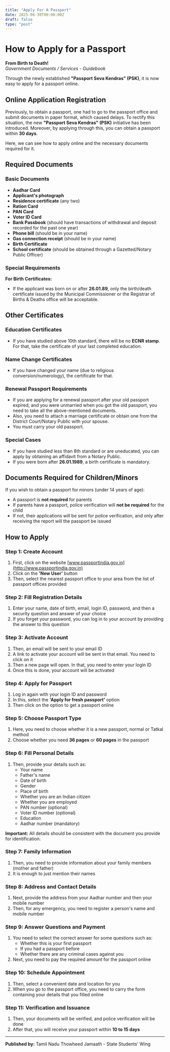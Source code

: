 ```yaml
---
title: "Apply For A Passport"
date: 2025-06-30T00:00:00Z
draft: false
type: "post"
---
```


# How to Apply for a Passport

**From Birth to Death!**  
*Government Documents / Services - Guidebook*

Through the newly established **"Passport Seva Kendras" (PSK)**, it is now easy to apply for a passport online.

## Online Application Registration

Previously, to obtain a passport, one had to go to the passport office and submit documents in paper format, which caused delays. To rectify this situation, the new **"Passport Seva Kendras" (PSK)** initiative has been introduced. Moreover, by applying through this, you can obtain a passport within **30 days**.

Here, we can see how to apply online and the necessary documents required for it.

## Required Documents

### Basic Documents
- **Aadhar Card**
- **Applicant's photograph**
- **Residence certificate** (any two)
- **Ration Card**
- **PAN Card**
- **Voter ID Card**
- **Bank Passbook** (should have transactions of withdrawal and deposit recorded for the past one year)
- **Phone bill** (should be in your name)
- **Gas connection receipt** (should be in your name)
- **Birth Certificate**
- **School certificate** (should be obtained through a Gazetted/Notary Public Officer)

### Special Requirements

**For Birth Certificates:**
- If the applicant was born on or after **26.01.89**, only the birth/death certificate issued by the Municipal Commissioner or the Registrar of Births & Deaths office will be acceptable.

## Other Certificates

### Education Certificates
- If you have studied above 10th standard, there will be no **ECNR stamp**. For that, take the certificate of your last completed education.

### Name Change Certificates
- If you have changed your name (due to religious conversion/numerology), the certificate for that.

### Renewal Passport Requirements
- If you are applying for a renewal passport after your old passport expired, and you were unmarried when you got the old passport, you need to take all the above-mentioned documents.
- Also, you need to attach a marriage certificate or obtain one from the District Court/Notary Public with your spouse.
- You must carry your old passport.

### Special Cases
- If you have studied less than 8th standard or are uneducated, you can apply by obtaining an affidavit from a Notary Public.
- If you were born after **26.01.1989**, a birth certificate is mandatory.

## Documents Required for Children/Minors

If you wish to obtain a passport for minors (under 14 years of age):
- A passport is **not required** for parents
- If parents have a passport, police verification will **not be required** for the child
- If not, their applications will be sent for police verification, and only after receiving the report will the passport be issued

## How to Apply

### Step 1: Create Account

1. First, click on the website [www.passportindia.gov.in](http://www.passportindia.gov.in)
2. Click on the **'New User'** button
3. Then, select the nearest passport office to your area from the list of passport offices provided

### Step 2: Fill Registration Details

1. Enter your name, date of birth, email, login ID, password, and then a security question and answer of your choice
2. If you forget your password, you can log in to your account by providing the answer to this question

### Step 3: Activate Account

1. Then, an email will be sent to your email ID
2. A link to activate your account will be sent in that email. You need to click on it
3. Then a new page will open. In that, you need to enter your login ID
4. Once this is done, your account will be activated

### Step 4: Apply for Passport

1. Log in again with your login ID and password
2. In this, select the **'Apply for fresh passport'** option
3. Then click on the option to get a passport online

### Step 5: Choose Passport Type

1. Here, you need to choose whether it is a new passport, normal or Tatkal method
2. Choose whether you need **36 pages** or **60 pages** in the passport

### Step 6: Fill Personal Details

1. Then, provide your details such as:
   - Your name
   - Father's name
   - Date of birth
   - Gender
   - Place of birth
   - Whether you are an Indian citizen
   - Whether you are employed
   - PAN number (optional)
   - Voter ID number (optional)
   - Education
   - Aadhar number (mandatory)

**Important:** All details should be consistent with the document you provide for identification.

### Step 7: Family Information

1. Then, you need to provide information about your family members (mother and father)
2. It is enough to just mention their names

### Step 8: Address and Contact Details

1. Next, provide the address from your Aadhar number and then your mobile number
2. Then, for any emergency, you need to register a person's name and mobile number

### Step 9: Answer Questions and Payment

1. You need to select the correct answer for some questions such as:
   - Whether this is your first passport
   - If you had a passport before
   - Whether there are any criminal cases against you
2. Next, you need to pay the required amount for the passport online

### Step 10: Schedule Appointment

1. Then, select a convenient date and location for you
2. When you go to the passport office, you need to carry the form containing your details that you filled online

### Step 11: Verification and Issuance

1. Then, your documents will be verified, and police verification will be done
2. After that, you will receive your passport within **10 to 15 days**

---

**Published by:** Tamil Nadu Thowheed Jamaath - State Students' Wing